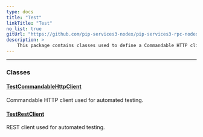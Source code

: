 ```yaml
---
type: docs
title: "Test"
linkTitle: "Test"
no_list: true
gitUrl: "https://github.com/pip-services3-nodex/pip-services3-rpc-nodex"
description: >
    This package contains classes used to define a Commandable HTTP client and a REST client that can be used for automated testing.
---
```

---

<div class="module-body"> 


### Classes

#### [TestCommandableHttpClient](test_commandable_http_client)
Commandable HTTP client used for automated testing.


#### [TestRestClient](test_rest_client)
REST client used for automated testing.


</div>
